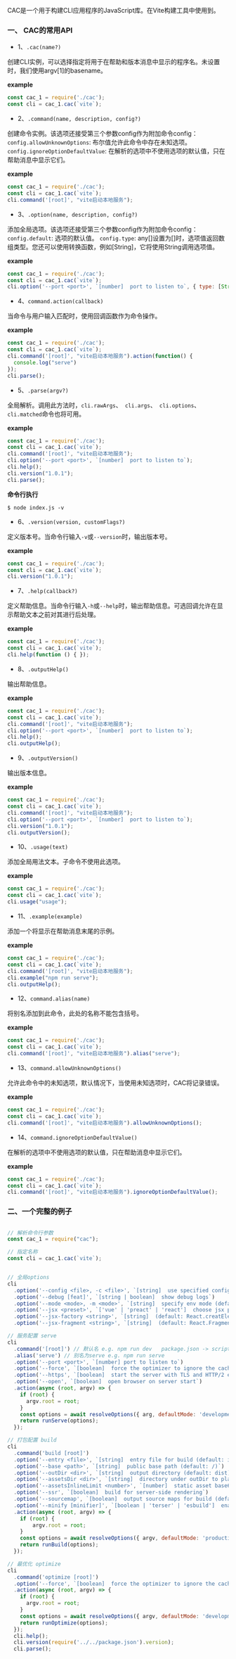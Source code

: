 CAC是一个用于构建CLI应用程序的JavaScript库。在Vite构建工具中使用到。

### 一、 CAC的常用API

* 1、`.cac(name?)`

创建CLI实例，可以选择指定将用于在帮助和版本消息中显示的程序名。未设置时，我们使用argv[1]的basename。

**example**

```javascript
const cac_1 = require('./cac');
const cli = cac_1.cac(`vite`);
```

* 2、`.command(name, description, config?)`

创建命令实例。该选项还接受第三个参数config作为附加命令config：
`config.allowUnknownOptions`: 布尔值允许此命令中存在未知选项。
`config.ignoreOptionDefaultValue`: 在解析的选项中不使用选项的默认值，只在帮助消息中显示它们。

**example**

```javascript
const cac_1 = require('./cac');
const cli = cac_1.cac(`vite`);
cli.command('[root]', "vite启动本地服务");
```

* 3、`.option(name, description, config?)`

添加全局选项。该选项还接受第三个参数config作为附加命令config：
`config.default`: 选项的默认值。
`config.type`: any[]设置为[]时，选项值返回数组类型。您还可以使用转换函数，例如[String]，它将使用String调用选项值。

**example**

```javascript
const cac_1 = require('./cac');
const cli = cac_1.cac(`vite`);
cli.option('--port <port>', `[number]  port to listen to`, { type: [String] });
```

* 4、`command.action(callback)`

当命令与用户输入匹配时，使用回调函数作为命令操作。

**example**

```javascript
const cac_1 = require('./cac');
const cli = cac_1.cac(`vite`);
cli.command('[root]', "vite启动本地服务").action(function() {
  console.log("serve")
});
cli.parse();
```

* 5、`.parse(argv?)`

全局解析。调用此方法时，`cli.rawArgs`、` cli.args`、` cli.options`、` cli.matched`命令也将可用。

**example**

```javascript
const cac_1 = require('./cac');
const cli = cac_1.cac(`vite`);
cli.command('[root]', "vite启动本地服务");
cli.option('--port <port>', `[number]  port to listen to`);
cli.help();
cli.version("1.0.1");
cli.parse();
```

**命令行执行**
```shell
$ node index.js -v
```

* 6、`.version(version, customFlags?)`

定义版本号。当命令行输入`-v`或`--version`时，输出版本号。

**example**

```javascript
const cac_1 = require('./cac');
const cli = cac_1.cac(`vite`);
cli.version("1.0.1");
```

* 7、`.help(callback?)`

定义帮助信息。当命令行输入`-h`或`--help`时，输出帮助信息。可选回调允许在显示帮助文本之前对其进行后处理。

**example**

```javascript
const cac_1 = require('./cac');
const cli = cac_1.cac(`vite`);
cli.help(function () { });
```

* 8、`.outputHelp()`

输出帮助信息。

**example**

```javascript
const cac_1 = require('./cac');
const cli = cac_1.cac(`vite`);
cli.command('[root]', "vite启动本地服务");
cli.option('--port <port>', `[number]  port to listen to`);
cli.help();
cli.outputHelp();
```

* 9、`.outputVersion()`

输出版本信息。

**example**

```javascript
const cac_1 = require('./cac');
const cli = cac_1.cac(`vite`);
cli.command('[root]', "vite启动本地服务");
cli.option('--port <port>', `[number]  port to listen to`);
cli.version("1.0.1");
cli.outputVersion();
```

* 10、`.usage(text)`

添加全局用法文本。子命令不使用此选项。

**example**

```javascript
const cac_1 = require('./cac');
const cli = cac_1.cac(`vite`);
cli.usage("usage");
```

* 11、`.example(example)`

添加一个将显示在帮助消息末尾的示例。 

**example**

```javascript
const cac_1 = require('./cac');
const cli = cac_1.cac(`vite`);
cli.command('[root]', "vite启动本地服务");
cli.example("npm run serve");
cli.outputHelp();
```

* 12、`command.alias(name)`

将别名添加到此命令，此处的名称不能包含括号。 

**example**

```javascript
const cac_1 = require('./cac');
const cli = cac_1.cac(`vite`);
cli.command('[root]', "vite启动本地服务").alias("serve");
```

* 13、`command.allowUnknownOptions()`

允许此命令中的未知选项，默认情况下，当使用未知选项时，CAC将记录错误。

**example**

```javascript
const cac_1 = require('./cac');
const cli = cac_1.cac(`vite`);
cli.command('[root]', "vite启动本地服务").allowUnknownOptions();
```

* 14、`command.ignoreOptionDefaultValue()`

在解析的选项中不使用选项的默认值，只在帮助消息中显示它们。

**example**

```javascript
const cac_1 = require('./cac');
const cli = cac_1.cac(`vite`);
cli.command('[root]', "vite启动本地服务").ignoreOptionDefaultValue();
```

### 二、一个完整的例子

```javascript

// 解析命令行参数
const cac_1 = require("cac");

// 指定名称
const cli = cac_1.cac(`vite`);


// 全局options
cli
  .option('--config <file>, -c <file>', `[string]  use specified config file`)
  .option('--debug [feat]', `[string | boolean]  show debug logs`)
  .option('--mode <mode>, -m <mode>', `[string]  specify env mode (default: 'development' for dev, 'production' for build)`)
  .option('--jsx <preset>', `['vue' | 'preact' | 'react']  choose jsx preset (default: 'vue')`)
  .option('--jsx-factory <string>', `[string]  (default: React.creatElement)`)
  .option('--jsx-fragment <string>', `[string]  (default: React.Fragment)`);

// 服务配置 serve
cli
  .command('[root]') // 默认名 e.g. npm run dev   package.json -> script -> dev: 'vite dev'
  .alias('serve') // 别名为serve e.g. npm run serve
  .option('--port <port>', `[number] port to listen to`)
  .option('--force', `[boolean]  force the optimizer to ignore the cache and re-bundle`)
  .option('--https', `[boolean]  start the server with TLS and HTTP/2 enabled`)
  .option('--open', `[boolean]  open browser on server start`)
  .action(async (root, argv) => {
    if (root) {
      argv.root = root;
    }
    const options = await resolveOptions({ arg, defaultMode: 'development' /* serve 时默认 'development' */});
    return runServe(options);
  });

// 打包配置 build
cli
  .command('build [root]')
  .option('--entry <file>', `[string]  entry file for build (default: index.html)`)
  .option('--base <path>', `[string]  public base path (default: /)`)
  .option('--outDir <dir>', `[string]  output directory (default: dist)`)
  .option('--assetsDir <dir>', `[string]  directory under outDir to place assets in (default: _assets)`)
  .option('--assetsInlineLimit <number>', `[number]  static asset base64 inline threshold in bytes (default: 4096)`)
  .option('--ssr', `[boolean]  build for server-side rendering`)
  .option('--sourcemap', `[boolean]  output source maps for build (default: false)`)
  .option('--minify [minifier]', `[boolean | 'terser' | 'esbuild']  enable/disable minification, or specify minifier to use (default: terser)`)
  .action(async (root, argv) => {
    if (root) {
        argv.root = root;
    }
    const options = await resolveOptions({ argv, defaultMode: 'production' /* serve 时默认 'production' */});
    return runBuild(options);
  });

// 最优化 optimize
cli
  .command('optimize [root]')
  .option('--force', `[boolean]  force the optimizer to ignore the cache and re-bundle`)
  .action(async (root, argv) => {
    if (root) {
      argv.root = root;
    }
    const options = await resolveOptions({ argv, defaultMode: 'development' });
    return runOptimize(options);
  });
  cli.help();
  cli.version(require('../../package.json').version);
  cli.parse();
```

